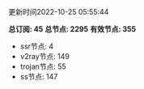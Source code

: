 更新时间2022-10-25 05:55:44

**总订阅: 45**
**总节点: 2295**
**有效节点: 355**
- ssr节点: 4
- v2ray节点: 149
- trojan节点: 55
- ss节点: 147
